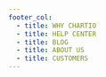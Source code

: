 ```yaml
---
footer_col:
  - title: WHY CHARTIO
  - title: HELP CENTER
  - title: BLOG
  - title: ABOUT US
  - title: CUSTOMERS
---
```



